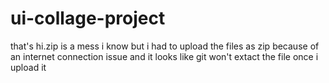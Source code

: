 # ui-collage-project

that's hi.zip is a mess i know
but i had to upload the files as zip because of an internet connection issue and it looks like git won't extact the file once i upload it
